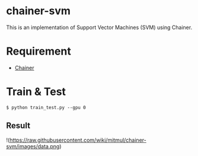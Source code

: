 chainer-svm
===========

This is an implementation of Support Vector Machines (SVM) using Chainer.

# Requirement

- [Chainer](https://github.com/pfn/chainer)

# Train & Test

```
$ python train_test.py --gpu 0
```

## Result

!(https://raw.githubusercontent.com/wiki/mitmul/chainer-svm/images/data.png)
